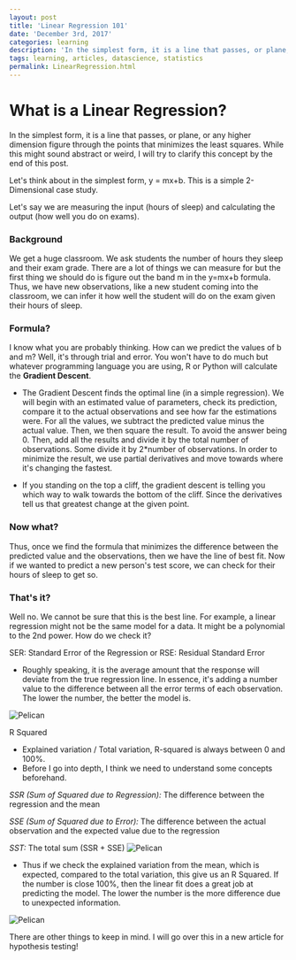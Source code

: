 ```yaml
---
layout: post
title: 'Linear Regression 101'
date: 'December 3rd, 2017'
categories: learning
description: 'In the simplest form, it is a line that passes, or plane, or any higher dimension figure through the points that minimizes the least squares. While this might sound abstract or weird, I will try to clarify this concept by the end of this post.'
tags: learning, articles, datascience, statistics
permalink: LinearRegression.html
---
```



# What is a Linear Regression?
In the simplest form, it is a line that passes, or plane, or any higher dimension figure through the points that minimizes the least squares. While this might sound abstract or weird, I will try to clarify this concept by the end of this post.

Let's think about in the simplest form, y = mx+b. This is a simple 2-Dimensional case study.

Let's say we are measuring the input (hours of sleep) and calculating the output (how well you do on exams).

### Background
We get a huge classroom. We ask students the number of hours they sleep and their exam grade. There are a lot of things we can measure for but the first thing we should do is figure out the band m in the y=mx+b formula. Thus, we have new observations, like a new student coming into the classroom, we can infer it how well the student will do on the exam given their hours of sleep.

### Formula?
I know what you are probably thinking. How can we predict the values of b and m? Well, it's through trial and error. You won't have to do much but whatever programming language you are using, R or Python will calculate the **Gradient Descent**.

+ The Gradient Descent finds the optimal line (in a simple regression). We will begin with an estimated value of parameters, check its prediction, compare it to the actual observations and see how far the estimations were. For all the values, we subtract the predicted value minus the actual value. Then, we then square the result. To avoid the answer being 0. Then, add all the results and divide it by the total number of observations. Some divide it by 2*number of observations. In order to minimize the result, we use partial derivatives and move towards where it's changing the fastest.

+ If you standing on the top a cliff, the gradient descent is telling you which way to walk towards the bottom of the cliff. Since the derivatives tell us that greatest change at the given point.


### Now what?
Thus, once we find the formula that minimizes the difference between the predicted value and the observations, then we have the line of best fit. Now if we wanted to predict a new person's test score, we can check for their hours of sleep to get so.


### That's it?
Well no. We cannot be sure that this is the best line. For example, a linear regression might not be the same model for a data. It might be a polynomial to the 2nd power. How do we check it?

SER: Standard Error of the Regression or RSE: Residual Standard Error
+ Roughly speaking, it is the average amount that the response will deviate from the true regression line. In essence, it's adding a number value to the difference between all the error terms of each observation. The lower the number, the better the model is.

![Pelican](/Users/alexguanga/Dropbox/Screenshots/Blog_LinearReg_1.png)

R Squared
+ Explained variation / Total variation, R-squared is always between 0 and 100%.
+ Before I go into depth, I think we need to understand some concepts beforehand.

*SSR (Sum of Squared due to Regression):* The difference between the regression and the mean

*SSE (Sum of Squared due to Error):* The difference between the actual observation and the expected value due to the regression

*SST:* The total sum (SSR + SSE)
![Pelican](/Users/alexguanga/Dropbox/Screenshots/Blog_LinearReg_3.png)

+ Thus if we check the explained variation from the mean, which is expected, compared to the total variation, this give us an R Squared. If the number is close 100%, then the linear fit does a great job at predicting the model. The lower the number is the more difference due to unexpected information.


![Pelican](/Users/alexguanga/Dropbox/Screenshots/Blog_LinearReg_2.png)



There are other things to keep in mind. I will go over this in a new article for hypothesis testing!
